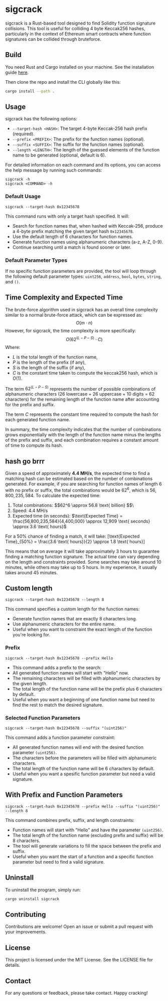 # sigcrack

sigcrack is a Rust-based tool designed to find Solidity function signature collisions. This tool is useful for colliding 4 byte Keccak256 hashes, particularly in the context of Ethereum smart contracts where function signatures can be collided through bruteforce. 

## Build

You need Rust and Cargo installed on your machine. See the installation guide
[here](https://doc.rust-lang.org/cargo/getting-started/installation.html).

Then clone the repo and install the CLI globally like this:
```sh
cargo install --path .
```

## Usage

sigcrack has the following options: 
- `--target-hash <HASH>`: The target 4-byte Keccak-256 hash prefix (required).
- `--prefix <PREFIX>`: The prefix for the function names (optional).
- `--suffix <SUFFIX>`: The suffix for the function names (optional).
- `--length <LENGTH>`: The length of the guessed elements of the function name to be generated (optional, default is 6).

For detailed information on each command and its options, you can access the help message by running such commands:

```
sigcrack -h
sigcrack <COMMAND> -h
```

### Default Usage
```
sigcrack --target-hash 0x12345678
```

This command runs with only a target hash specified. It will:
- Search for function names that, when hashed with Keccak-256, produce a 4-byte prefix matching the given target hash `0x12345678`.
- Use the default length of 6 characters for function names.
- Generate function names using alphanumeric characters (a-z, A-Z, 0-9).
- Continue searching until a match is found sooner or later.

### Default Parameter Types

If no specific function parameters are provided, the tool will loop through the following default parameter types: `uint256`, `address`, `bool`, `bytes`, `string`, and `()`.

## Time Complexity and Expected Time
The brute-force algorithm used in sigcrack has an overall time complexity similar to a normal brute-force attack, which can be expressed as:
$$O(m \cdot n)$$
However, for sigcrack, the time complexity is more specifically:
$$O(62^{(L - P - S)} \cdot C)$$
Where:
- $L$ is the total length of the function name,
- $P$ is the length of the prefix (if any),
- $S$ is the length of the suffix (if any),
- $C$ is the constant time taken to compute the keccak256 hash, which is $O(1)$.

The term $62^{(L - P - S)}$ represents the number of possible combinations of alphanumeric characters (26 lowercase + 26 uppercase + 10 digits = 62 characters) for the remaining length of the function name after accounting for the prefix and suffix.

The term $C$ represents the constant time required to compute the hash for each generated function name.

In summary, the time complexity indicates that the number of combinations grows exponentially with the length of the function name minus the lengths of the prefix and suffix, and each combination requires a constant amount of time to compute its hash.

## hash go brrr

Given a speed of approximately **4.4 MH/s**, the expected time to find a matching hash can be estimated based on the number of combinations generated. For example, if you are searching for function names of length 6 with no prefix or suffix, the total combinations would be $62^6$, which is $56,800,235,584$. 
To calculate the expected time:
1. Total combinations: \$$62^6 \approx 56.8 \text{ billion} $$\
2. Speed: $4.4 \text{ MH/s}$
3. Expected time (in seconds): 
   $\text{Expected Time} = \frac{56,800,235,584}{4,400,000} \approx 12,909 \text{ seconds} \approx 3.6 \text{ hours}$

For a 50% chance of finding a match, it will take: \[\text{Expected Time}_{50\%} = \frac{3.6 \text{ hours}}{2} \approx 1.8 \text{ hours}\]


This means that on average it will take approximately 3 hours to guarantee finding a matching function signature. The actual time can vary depending on the length and constraints provided. Some searches may take around 10 minutes, while others may take up to 5 hours. In my experience, it usually takes around 45 minutes.

## Custom length
```
sigcrack --target-hash 0x12345678 --length 8
```

This command specifies a custom length for the function names:
- Generate function names that are exactly 8 characters long.
- Use alphanumeric characters for the entire name.
- Useful when you want to constraint the exact length of the function you're looking for.

### Prefix
```
sigcrack --target-hash 0x12345678 --prefix Hello
```

- This command adds a prefix to the search:
- All generated function names will start with "Hello" now.
- The remaining characters will be filled with alphanumeric characters by the given length.
- The total length of the function name will be the prefix plus 6 characters by default.
- Useful when you want a beginning of one function name but need to find the rest to match the desired signature.

### Selected Function Parameters
```
sigcrack --target-hash 0x12345678 --suffix "(uint256)"
```

This command adds a function parameter constraint:
- All generated function names will end with the desired function parameter `(uint256)`.
- The characters before the parameters will be filled with alphanumeric characters.
- The total length of the function name will be 6 characters by default.
- Useful when you want a spesific function parameter but need a valid signature.

## With Prefix and Function Parameters
```
sigcrack --target-hash 0x12345678 --prefix Hello --suffix "(uint256)" --length 8
```
This command combines prefix, suffix, and length constraints:
- Function names will start with "Hello" and have the parameter `(uint256)`.
- The total length of the function name (excluding prefix and suffix) will be 8 characters.
- The tool will generate variations to fill the space between the prefix and suffix.
- Useful when you want the start of a function and a specific function parameter but need to find a valid signature.

## Uninstall
To uninstall the program, simply run:
```sh
cargo uninstall sigcrack
```

## Contributing
Contributions are welcome! Open an issue or submit a pull request with your improvements. 

## License
This project is licensed under the MIT License. See the LICENSE file for details.

## Contact
For any questions or feedback, please take contact. Happy cracking!
